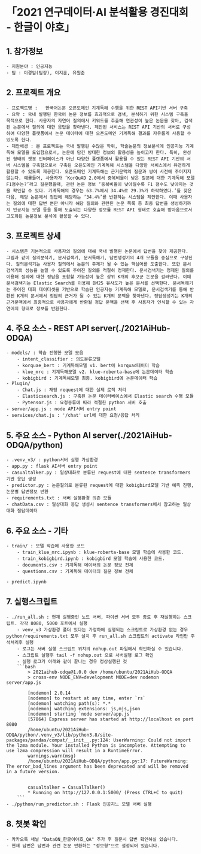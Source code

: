 # 「2021 연구데이터·AI 분석활용 경진대회 - 한글이 야호」

## 1. 참가정보
    - 지원분야 : 인공지능
    - 팀 : 이경임(팀장), 이지훈, 유원준

## 2. 프로젝트 개요
    - 프로젝트명 : 	한국어논문 오픈도메인 기계독해 수행을 위한 REST API기반 서버 구축
    - 요약 : 국내 발행된 한국어 논문 정보를 효과적으로 검색, 분석하기 위한 시스템 구축을 목적으로 한다. 사용자의 자연어 질의에서 키워드를 추출해 연관성이 높은 논문을 찾아, 검색된 논문에서 질의에 대한 응답을 찾아낸다. 제안된 서비스는 REST API 기반의 서버로 구성하여 다양한 플랫폼에서 논문 데이터에 대한 오픈도메인 기계독해 결과를 자유롭게 사용할 수 있도록 한다.
    - 제안배경 : 본 프로젝트는 국내 발행된 수많은 학위, 학술논문의 정보분석에 인공지능 기계독해 모델을 도입함으로서, 논문에 담긴 방대한 정보의 활용성을 높이고자 한다. 특히, 완성된 형태의 챗봇 인터페이스가 아닌 다양한 플랫폼에서 활용될 수 있는 REST API 기반의 서버 시스템을 구축함으로서 구축된 오픈도메인 기계독해 시스템을 다양한 서비스에서 유연하게 활용할 수 있도록 제공한다. 오픈도메인 기계독해는 근거문맥의 질문과 쌍이 사전에 주어지지 않는다. 예를들어, 사용자가 ‘KorQuAD 2.0에서 중복비율이 낮은 질문에 대한 기계독해 모델 F1점수는?’라고 질문했을때, 관련 논문 정보 ‘중복비율이 낮아질수록 F1 점수도 낮아지는 것을 확인할 수 있다. 기계독해의 경우는 63.7%에서 34.4%로 29.3%가 하락하였다.’를 찾은다음, 해당 논문에서 정답에 해당하는 ’34.4%’를 반환하는 시스템을 제안한다. 이때 사용자는 질의에 대한 답변 뿐만 아니라 해당 질의와 관련된 논문 목록 등 최종 답변을 생성하기까지 인공지능 모델 등을 통해 도출되는 다양한 정보를 REST API 형태로 호출해 받아옴으로서 고도화된 논문정보 분석에 활용할 수 있다.

## 3. 프로젝트 상세
    - 시스템은 기본적으로 사용자의 질의에 대해 국내 발행된 논문에서 답변을 찾아 제공한다. 그림과 같이 질의분석기, 문서검색기, 문서독해기, 답변생성기의 4개 모듈을 중심으로 구성된다. 질의분석기는 사용자 질의에서 논문의 주제가 될 수 있는 핵심어를 도출한다. 또한 문서검색기의 성능을 높일 수 있도록 주어진 질의를 적절히 정재한다. 문서검색기는 정제된 질의를 이용해 질의에 대한 정답을 포함할 가능성이 높은 상위 K개의 후보군 논문을 걸러낸다. 이때 문서검색기는 Elastic Search를 이용해 BM25 유사도가 높은 문서를 선택한다. 문서독해기는 주어진 대회 데이터셋을 기반으로 학습된 인공지능 기계독해 모델로, 문서검색기를 통해 반환된 K개의 문서에서 정답의 근거가 될 수 있는 K개의 문맥을 찾아낸다. 정답생성기는 K개의 근거문맥에서 최종적으로 사용자에게 반환될 정답 문맥을 선택 후 사용자가 인식할 수 있는 자연어의 형태로 정보를 반환한다.
    
## 4. 주요 소스 - REST API server(./2021AiHub-ODQA)    
    - models/ : 학습 진행한 모델 모음
        - intent_classifier : 의도분류모델
        - korquae_bert : 기계독해모델 v1. bert에 korquad데이터 학습
        - klue_mrc : 기계독해모델 v2. klue-roberta-base에 논문데이터 학습
        - kobigbird : 기계독해모델 최종. kobigbird에 논문데이터 학습
    - Plugin/
        - Chat.js : 채팅 request에 대한 실제 로직 처리
        - Elasticsearch.js : 구축된 논문 데이터베이스에서 Elastic search 수행 모듈
        - Pytensor.js : 요청종류에 따라 적절한 python 서버 호출
    - server/app.js : node API서버 entry point
    - services/chat.js : '/chat' url에 대한 요청/응답 처리

## 5. 주요 소스 - Python AI server(./2021AiHub-ODQA/python)
    - .venv_v3/ : python서버 실행 가상환경
    - app.py : flask AI서버 entry point
    - casualtalker.py : 일상대화로 분류된 request에 대한 sentence transformers 기반 응답 생성
    - predictor.py : 논문질의로 분류된 request에 대한 kobigbird모델 기반 예측 진행, 논문별 답변정보 반환
    - requirements.txt : 서버 실행환경 의존 모듈
    - chatData.csv : 일상대화 응답 생성시 sentence transformers에서 참고하는 일상대화 질답데이터

## 6. 주요 소스 - 기타
    - train/ : 모델 학습에 사용한 코드
        - train_klue_mrc.ipynb : klue-roberta-base 모델 학습에 사용한 코드.
        - train_kobigbird.ipynb : kobigbird 모델 학습에 사용한 코드.
        - documents.csv : 기계독해 데이터의 논문 정보 전체
        - questions.csv : 기계독해 데이터의 질문 정보 전체

    - predict.ipynb

## 7. 실행스크립트
    - ./run_all.sh : 현재 실행중인 노드 서버, 파이썬 서버 모두 종료 후 재실행하는 스크립트. 각각 8080, 5000 포트에서 실행
        - venv_v3 가상환경 폴더 있다는 가정하에 실행되는 스크립트로 가상환경 없는 경우 python/requirements.txt 모두 설치 후 run_all.sh 스크립트의 activate 라인만 주석처리후 실행
        - 로그는 서버 실행 스크립트 위치의 nohup.out 파일에서 확인하실 수 있습니다.
        - 스크립트 실행후 tail -f nohup.out 으로 서버실행 로그 확인
        - 실행 로그가 아래와 같이 끝나는 경우 정상실행된 것
        ```bash
            > 2021aihub-odqa@1.0.0 dev /home/ubuntu/2021AiHub-ODQA
            > cross-env NODE_ENV=development MODE=dev nodemon server/app.js

            [nodemon] 2.0.14
            [nodemon] to restart at any time, enter `rs`
            [nodemon] watching path(s): *.*
            [nodemon] watching extensions: js,mjs,json
            [nodemon] starting `node server/app.js`
            [57864] Express server has started at http://localhost on port 8080
            /home/ubuntu/2021AiHub-ODQA/python/.venv_v3/lib/python3.8/site-packages/pandas/compat/__init__.py:124: UserWarning: Could not import the lzma module. Your installed Python is incomplete. Attempting to use lzma compression will result in a RuntimeError.
            warnings.warn(msg)
            /home/ubuntu/2021AiHub-ODQA/python/app.py:17: FutureWarning: The error_bad_lines argument has been deprecated and will be removed in a future version.


            casualtalker = CasualTalker()
            * Running on http://127.0.0.1:5000/ (Press CTRL+C to quit)
        ```
    - ./python/run_predictor.sh : Flask 인공지느 모델 서버 실행
    
    
## 8. 챗봇 확인
    - 카카오톡 채널 "DataON_한글이야호_QA" 추가 후 질문시 답변 확인하실 있습니다.
    - 현재 답변은 답변과 관련 논문 반환하는 "정보형"으로 설정되어 있습니다.

